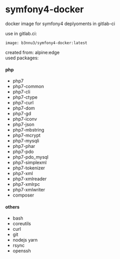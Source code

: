 # symfony4-docker
docker image for symfony4 deplyoments in gitlab-ci
  
use in gitlab.ci:
``` 
image: b3nnu3/symfony4-docker:latest
```
  
created from: alpine:edge  
used packages: 
#### php
- php7
- php7-common 
- php7-cli
- php7-ctype
- php7-curl
- php7-dom
- php7-gd
- php7-iconv
- php7-json
- php7-mbstring
- php7-mcrypt
- php7-mysqli
- php7-phar
- php7-pdo
- php7-pdo_mysql
- php7-simplexml
- php7-tokenizer
- php7-xml
- php7-xmlreader
- php7-xmlrpc
- php7-xmlwriter
- composer
#### others
- bash
- coreutils
- curl
- git
- nodejs yarn
- rsync
- openssh
